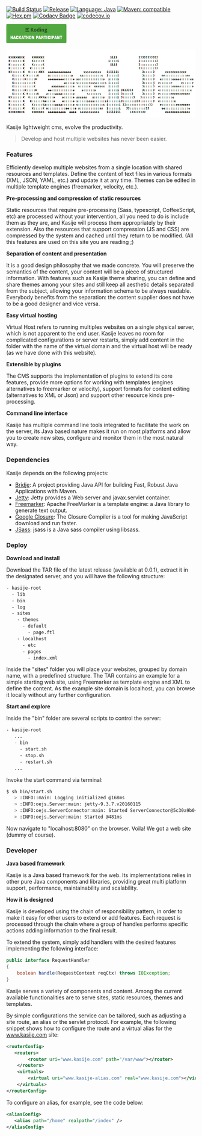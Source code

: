 [![Build Status](https://travis-ci.org/touwolf/kasije.svg?branch=master)](https://travis-ci.org/touwolf/kasije)
[![Release](https://img.shields.io/github/release/touwolf/kasije.svg)](https://github.com/touwolf/kasije/releases/)
[![Language: Java](https://img.shields.io/badge/language-java-green.svg?style=flat)]()
[![Maven: compatible](https://img.shields.io/badge/Maven-compatible-brightgreen.svg?style=flat)]()
[![Hex.pm](https://img.shields.io/hexpm/l/plug.svg)]()
[![Codacy Badge](https://api.codacy.com/project/badge/grade/ce0957d943154ed3bbb0a461a7c16f9a)](https://www.codacy.com/app/miche-atucha/kasije)
[![codecov.io](http://codecov.io/gh/touwolf/kasije/coverage.svg?branch=master)](http://codecov.io/gh/touwolf/kasije?branch=master)

[![Koding Hackathon Badge](/koding_hackathon_badge.png?raw=true "Koding Hackathon Badge")](https://koding.com/Hackathon)

![KasiJe](https://raw.githubusercontent.com/touwolf/kasije/master/kasije.png)

Kasije lightweight cms, evolve the productivity.

> Develop and host multiple websites has never been easier.

### Features

Efficiently develop multiple websites from a single location with shared resources and templates. Define the content of text files in various formats (XML, JSON, YAML, etc.) and update it at any time. Themes can be edited in multiple template engines (freemarker, velocity, etc.).

**Pre-processing and compression of static resources**

Static resources that require pre-processing (Sass, typescript, CoffeeScript, etc) are processed without your intervention, all you need to do is include them as they are, and Kasije will process them appropriately by their extension. Also the resources that support compression (JS and CSS) are compressed by the system and cached until they return to be modified. (All this features are used on this site you are reading ;)

**Separation of content and presentation**

It is a good design philosophy that we made concrete. You will preserve the semantics of the content, your content will be a piece of structured information. With features such as Kasije theme sharing, you can define and share themes among your sites and still keep all aesthetic details separated from the subject, allowing your information schema to be always readable. Everybody benefits from the separation: the content supplier does not have to be a good designer and vice versa.

**Easy virtual hosting**

Virtual Host refers to running multiples websites on a single physical server, which is not apparent to the end user. Kasije leaves no room for complicated configurations or server restarts, simply add content in the folder with the name of the virtual domain and the virtual host will be ready (as we have done with this website).

**Extensible by plugins**

The CMS supports the implementation of plugins to extend its core features, provide more options for working with templates (engines alternatives to freemarker or velocity), support formats for content editing (alternatives to XML or Json) and support other resource kinds pre-processing.

**Command line interface**   
 
Kasije has multiple command line tools integrated to facilitate the work on the server, its Java based nature makes it run on most platforms and allow you to create new sites, configure and monitor them in the most natural way.              
  
### Dependencies

Kasije depends on the following projects:

 - [Bridje]: A project providing Java API for building Fast, Robust Java Applications with Maven.
 - [Jetty]: Jetty provides a Web server and javax.servlet container.
 - [Freemarker]: Apache FreeMarker is a template engine: a Java library to generate text output.
 - [Google Closure]: The Closure Compiler is a tool for making JavaScript download and run faster.
 - [JSass]: jsass is a Java sass compiler using libsass.

[Bridje]: <https://github.com/bridje/bridje-framework>
[Jetty]: <https://eclipse.org/jetty/>
[Freemarker]: <http://freemarker.incubator.apache.org/>
[Google Closure]: <https://developers.google.com/closure/compiler/>
[JSass]: <http://jsass.readthedocs.org/en/latest/>

### Deploy

**Download and install**

Download the TAR file of the latest release (available at 0.0.1), extract it in the designated server, and you will have the following structure:

```sh
- kasije-root
  - lib
  - bin
  - log
  - sites
    - themes
      - default
        - page.ftl
    - localhost
      - etc
      - pages
        - index.xml
```

Inside the "sites" folder you will place your websites, grouped by domain name, with a predefined structure. The TAR contains an example for a simple starting web site, using Freemarker as template engine and XML to define the content. As the example site domain is localhost, you can browse it locally without any further configuration.

**Start and explore**

Inside the "bin" folder are several scripts to control the server:

```sh
- kasije-root
   ...
   - bin
     - start.sh
     - stop.sh
     - restart.sh
   ...
```

Invoke the start command via terminal:

```sh
$ sh bin/start.sh
   > :INFO::main: Logging initialized @168ms
   > :INFO:oejs.Server:main: jetty-9.3.7.v20160115
   > :INFO:oejs.ServerConnector:main: Started ServerConnector@5c30a9b0{HTTP/1.1,[http/1.1]}{0.0.0.0:8080}
   > :INFO:oejs.Server:main: Started @481ms
```

Now navigate to "localhost:8080" on the browser. Voila! We got a web site (dummy of course).

### Developer

**Java based framework**

Kasije is a Java based framework for the web. Its implementations relies in other pure Java components and libraries, providing great multi platform support, performance, maintainability and scalability.

**How it is designed**

Kasije is developed using the chain of responsibility pattern, in order to make it easy for other users to extend or add features. Each request is processed through the chain where a group of handles performs specific actions adding information to the final result.

To extend the system, simply add handlers with the desired features implementing the following interface:
```java
public interface RequestHandler
{
    boolean handle(RequestContext reqCtx) throws IOException;
}
```

Kasije serves a variety of components and content. Among the current available functionalities are to serve sites, static resources, themes and templates.

By simple configurations the service can be tailored, such as adjusting a site route, an alias or the servlet protocol. For example, the following snippet shows how to configure the route and a virtual alias for the www.kasije.com site:

```xml
<routerConfig>
   <routers>
        <router uri="www.kasije.com" path="/var/www"></router>
    </routers>
    <virtuals>
        <virtual uri="www.kasije-alias.com" real="www.kasije.com"></virtual>
    </virtuals>
</routerConfig>
```
To configure an alias, for example, see the code below:

```xml
<aliasConfig>
   <alias path="/home" realpath="/index" />
</aliasConfig>
```

[Bridje]: <https://github.com/bridje/bridje-framework>
